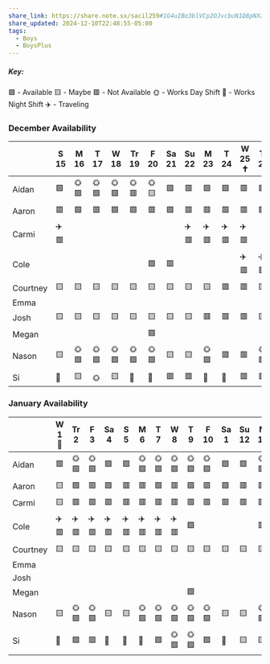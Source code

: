 ```yaml
---
share_link: https://share.note.sx/sacil259#1G4uIBo3blVCp2OJvcbuN1Q8pNXziwmEd6NnnoTxsuM
share_updated: 2024-12-10T22:48:55-05:00
tags:
  - Boys
  - BoysPlus
---
```

##### Key:
🟩 - Available
🟨 - Maybe
🟥 - Not Available
🌞 - Works Day Shift
🌚 - Works Night Shift
✈️ - Traveling
### December Availability

|          | S 15 | M 16 | T 17 | W 18 | Tr 19 | F 20 | Sa 21 | Su 22 | M 23 | T 24 | W 25 ✝️ | Tr 26 | F 27 | Sa 28 | S 29 | M 30 | T 31 |
| -------- | ---- | ---- | ---- | ---- | ----- | ---- | ----- | ----- | ---- | ---- | ------- | ----- | ---- | ----- | ---- | ---- | ---- |
| Aidan    | 🟩   | 🌞🟩 | 🌞🟩 | 🌞🟩 | 🌞🟥  | 🌞🟨 | 🟩    | 🟥    | 🟩   | 🟩   | 🟥      | 🟩    | 🟩   | 🟩    | 🟩   | 🟩   | 🟩   |
| Aaron    | 🟥   | 🟩   | 🟥   | 🟩   | 🟩    | 🟥   | 🟩    | 🟥    | 🟥   | 🟥   | 🟥      | 🟩    | 🟥   | 🟥    | 🟥   | 🟩   | 🟩   |
| Carmi    | ✈️🟥 |      |      |      |       |      |       | ✈️🟥  | ✈️🟥 | ✈️🟥 | ✈️🟥    |       |      |       | 🟨   |      |      |
| Cole     |      |      |      |      |       | 🟩   | 🟥    |       |      |      | ✈️🟥    | ✈️🟥  | ✈️🟥 | ✈️🟥  | ✈️🟥 | ✈️🟥 | ✈️🟥 |
| Courtney | 🟨   | 🟨   | 🟨   | 🟨   | 🟨    | 🟨   | 🟨    | 🟨    | 🟨   | 🟥   | 🟥      | 🟨    | 🟥   | 🟥    | 🟥   | 🟨   | 🟨   |
| Emma     |      |      |      |      |       |      |       |       |      |      |         |       |      |       |      |      |      |
| Josh     | 🟨   | 🟨   | 🟨   | 🟨   | 🟨    | 🟨   | 🟨    | 🟨    | 🟥   | 🟥   | 🟥      | 🟨    | 🟨   | 🟥    | 🟨   | 🟨   | 🟨   |
| Megan    |      |      |      |      |       | 🟩   |       |       |      |      |         |       |      |       |      |      |      |
| Nason    | 🟨   | 🌞🟩 | 🌞🟩 | 🌞🟩 | 🌞🟩  | 🌞🟩 | 🟨    | 🟨    | 🌞🟩 | 🟥   | 🟥      | 🌞🟩  | 🟥   | 🟥    | 🟥   | 🌞🟩 | 🌞🟩 |
| Si       | 🌚   | 🟨   | 🌞   | 🟨   | 🌚    | 🌚   | 🟥    | 🟥    | 🌚   | 🌚   | 🟥      | 🟥    | 🟨   | 🌚    | 🌚   | 🟩   | 🟥   |
### January Availability

|          | W 1 🎉 | Tr 2 | F 3  | Sa 4 | S 5  | M 6  | T 7  | W 8  | T 9  | F 10 | Sa 1 | Su 12 | M 13 | T 14 | W 15 |
| -------- | ------ | ---- | ---- | ---- | ---- | ---- | ---- | ---- | ---- | ---- | ---- | ----- | ---- | ---- | ---- |
| Aidan    | 🟥     | 🌞🟩 | 🌞🟩 | 🟩   | 🟩   | 🌞🟩 | 🌞🟩 | 🌞🟩 | 🌞🟩 | 🌞🟩 | 🟩   | 🟩    | 🌞🟩 | 🌞🟩 | 🌞🟩 |
| Aaron    | 🟨     | 🟩   | 🟥   | 🟩   | 🟥   | 🟥   | 🟩   | 🟥   | 🟩   | 🟥   | 🟩   | 🟥    | 🟥   | 🟩   | 🟥   |
| Carmi    | 🟨     | 🟥   | 🟥   | 🟥   | 🟥   | 🟥   | 🟥   | 🟥   | 🟥   | 🟥   | 🟥   | 🟥    | 🟥   | 🟥   | 🟥   |
| Cole     | ✈️🟥   | ✈️🟥 | ✈️🟥 | ✈️🟥 | ✈️🟥 | ✈️🟥 | ✈️🟥 | ✈️🟥 | 🟩   |      |      |       | 🟥   | 🟥   | 🟥   |
| Courtney | 🟨     | 🟨   | 🟨   | 🟨   | 🟨   | 🟨   | 🟨   | 🟨   | 🟨   | 🟨   | 🟨   | 🟨    | 🟨   | 🟨   | 🟨   |
| Emma     |        |      |      |      |      |      |      |      |      |      |      |       |      |      |      |
| Josh     |        |      |      |      |      |      |      |      |      |      |      |       |      |      |      |
| Megan    |        |      |      |      |      |      |      |      | 🟩   |      |      |       |      |      |      |
| Nason    | 🟨     | 🌞🟩 | 🌞🟩 | 🟨   | 🟨   | 🌞🟩 | 🌞🟩 | 🌞🟩 | 🌞🟩 | 🌞🟩 | 🟨   | 🟨    | 🌞🟩 | 🌞🟩 | 🌞🟩 |
| Si       | 🌚     | 🟩   | 🟥   | 🌚   | 🌚   | 🌚   | 🟩   | 🌞🟩 | 🌞🟩 | 🟩   | 🌚   | 🟨    | 🟨   | 🟨   | 🟨   |

